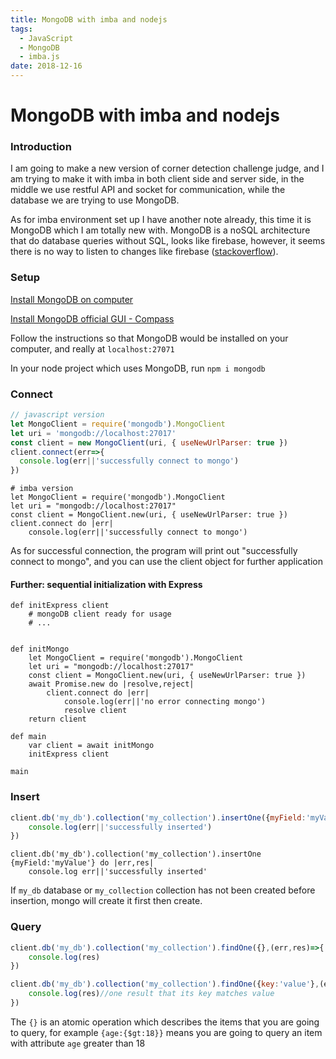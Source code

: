 ```yaml
---
title: MongoDB with imba and nodejs
tags:
  - JavaScript
  - MongoDB
  - imba.js
date: 2018-12-16
---
```


# MongoDB with imba and nodejs

### Introduction

I am going to make a new version of corner detection challenge judge, and I am trying to make it with imba in both client side and server side, in the middle we use restful API and socket for communication, while the database we are trying to use MongoDB.

As for imba environment set up I have another note already, this time it is MongoDB which I am totally new with. MongoDB is a noSQL architecture that do database queries without SQL, looks like firebase, however, it seems there is no way to listen to changes like firebase ([stackoverflow](https://stackoverflow.com/questions/42565778/is-there-a-way-to-listen-to-a-mongodb-collection)).

### Setup

[Install MongoDB on computer](https://www.mongodb.com/download-center/community)

[Install MongoDB official GUI - Compass](https://docs.mongodb.com/compass/master/install/)

Follow the instructions so that MongoDB would be installed on your computer, and really at `localhost:27071`

In your node project which uses MongoDB, run `npm i mongodb`

### Connect

```js
// javascript version
let MongoClient = require('mongodb').MongoClient
let uri = 'mongodb://localhost:27017'
const client = new MongoClient(uri, { useNewUrlParser: true })
client.connect(err=>{
  console.log(err||'successfully connect to mongo')
})
```

```imba
# imba version
let MongoClient = require('mongodb').MongoClient
let uri = "mongodb://localhost:27017"
const client = MongoClient.new(uri, { useNewUrlParser: true })
client.connect do |err|
	console.log(err||'successfully connect to mongo')
```

As for successful connection, the program will print out "successfully connect to mongo", and you can use the client object for further application

#### Further: sequential initialization with Express

```imba
def initExpress client
    # mongoDB client ready for usage
    # ...


def initMongo
	let MongoClient = require('mongodb').MongoClient
	let uri = "mongodb://localhost:27017"
	const client = MongoClient.new(uri, { useNewUrlParser: true })
	await Promise.new do |resolve,reject|
		client.connect do |err|
			console.log(err||'no error connecting mongo')
			resolve client
	return client
	
def main
	var client = await initMongo
	initExpress client
	
main
```
 

### Insert

```js
client.db('my_db').collection('my_collection').insertOne({myField:'myValue'},(err,res)=>{
    console.log(err||'successfully inserted')
})

```

```imba
client.db('my_db').collection('my_collection').insertOne {myField:'myValue'} do |err,res|
    console.log err||'successfully inserted'

```

If `my_db` database or `my_collection` collection has not been created before insertion, mongo will create it first then create.

### Query
```js
client.db('my_db').collection('my_collection').findOne({},(err,res)=>{
    console.log(res)
})

client.db('my_db').collection('my_collection').findOne({key:'value'},(err,res)=>{
    console.log(res)//one result that its key matches value
})
```
The `{}` is an atomic operation which describes the items that you are going to query, for example `{age:{$gt:18}}` means you are going to query an item with attribute `age` greater than 18

